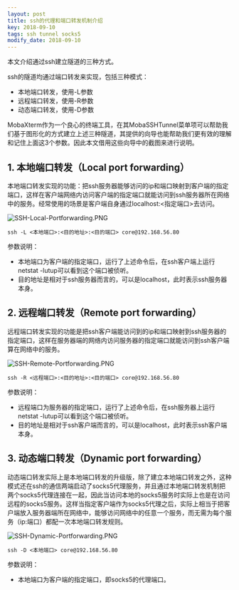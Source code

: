 ```yaml
---
layout: post
title: ssh的代理和端口转发机制介绍
key: 2018-09-10
tags: ssh tunnel socks5
modify_date: 2018-09-10
---
```


本文介绍通过ssh建立隧道的三种方式。

<!--more-->

ssh的隧道均通过端口转发来实现，包括三种模式：
- 本地端口转发，使用-L参数
- 远程端口转发，使用-R参数
- 动态端口转发，使用-D参数

MobaXterm作为一个良心的终端工具，在其MobaSSHTunnel菜单项可以帮助我们基于图形化的方式建立上述三种隧道，其提供的向导也能帮助我们更有效的理解和记住上面这3个参数。因此本文借用这些向导中的截图来进行说明。

## 1. 本地端口转发（Local port forwarding）

本地端口转发实现的功能：把ssh服务器能够访问的ip和端口映射到客户端的指定端口，这样在客户端网络内访问客户端的指定端口就能访问到ssh服务器所在网络中的服务。经常使用的场景是客户端自身通过localhost:<指定端口>去访问。

![SSH-Local-Portforwarding.PNG](http://lprincewhn.github.io/assets/images/SSH-Local-Portforwarding.PNG)

```
ssh -L <本地端口>:<目的地址>:<目的端口> core@192.168.56.80
```

参数说明：
- 本地端口为客户端的指定端口，运行了上述命令后，在ssh客户端上运行netstat -lutup可以看到这个端口被侦听。
- 目的地址是相对于ssh服务器而言的，可以是localhost，此时表示ssh服务器本身。

## 2. 远程端口转发（Remote port forwarding）
远程端口转发实现的功能是把ssh客户端能访问到的ip和端口映射到ssh服务器的指定端口，这样在服务器端的网络内访问服务器的指定端口就能访问到ssh客户端算在网络中的服务。

![SSH-Remote-Portforwarding.PNG](http://lprincewhn.github.io/assets/images/SSH-Remote-Portforwarding.PNG)

```
ssh -R <远程端口>:<目的地址>:<目的端口> core@192.168.56.80
```

参数说明：
- 远程端口为服务器的指定端口，运行了上述命令后，在ssh服务器上运行netstat -lutup可以看到这个端口被侦听。
- 目的地址是相对于ssh客户端而言的，可以是localhost，此时表示ssh客户端本身。

## 3. 动态端口转发（Dynamic port forwarding）

动态端口转发实际上是本地端口转发的升级版，除了建立本地端口转发之外，这种模式还在ssh的通信两端启动了socks5代理服务，并且通过本地端口转发机制把两个socks5代理连接在一起，因此当访问本地的socks5服务时实际上也是在访问远程的socks5服务。这样当指定客户端作为socks5代理之后，实际上相当于把客户端放入服务器端所在网络中，能够访问网络中的任意一个服务，而无需为每个服务（ip:端口）都配一次本地端口转发规则。

![SSH-Dynamic-Portforwarding.PNG](http://lprincewhn.github.io/assets/images/SSH-Dynamic-Portforwarding.PNG)

```
ssh -D <本地端口> core@192.168.56.80
```

参数说明：
- 本地端口为客户端的指定端口，即socks5的代理端口。
